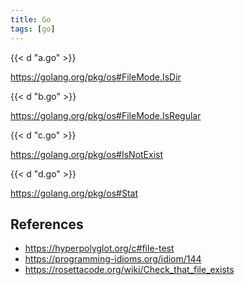 ```yaml
---
title: Go
tags: [go]
---
```


{{< d "a.go" >}}

<https://golang.org/pkg/os#FileMode.IsDir>

{{< d "b.go" >}}

<https://golang.org/pkg/os#FileMode.IsRegular>

{{< d "c.go" >}}

<https://golang.org/pkg/os#IsNotExist>

{{< d "d.go" >}}

<https://golang.org/pkg/os#Stat>

## References

- <https://hyperpolyglot.org/c#file-test>
- <https://programming-idioms.org/idiom/144>
- <https://rosettacode.org/wiki/Check_that_file_exists>
